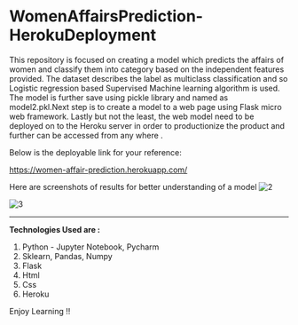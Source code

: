 # WomenAffairsPrediction-HerokuDeployment

This repository is focused on creating a model which predicts the affairs of women and classify them into category based on the independent features provided. The dataset describes the label as multiclass classification and so Logistic regression based Supervised Machine learning algorithm is used. The model is further save using pickle library and named as model2.pkl.Next step is to create a model to a web page using Flask micro web framework. Lastly but not the least, the web model need to be deployed on to the Heroku server in order to productionize the product and further can be accessed from any where . 

Below is the deployable link for your reference:

https://women-affair-prediction.herokuapp.com/

Here are screenshots of results for better understanding of a model 
![2](https://user-images.githubusercontent.com/63364350/128632672-c171608b-4c0a-446a-84f6-a3109ef9e0af.PNG)

![3](https://user-images.githubusercontent.com/63364350/128632678-27375809-d45b-4739-9b7a-a1dc43c8c130.PNG)

************************************************
__Technologies Used are :__ 

1. Python - Jupyter Notebook, Pycharm 
2. Sklearn, Pandas, Numpy
3. Flask
4. Html
5. Css
6. Heroku 

Enjoy Learning !!
